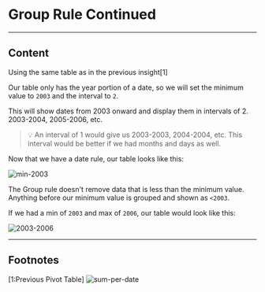 ﻿---
author: Stefan-Stojanovic

aspects:
  - workout

type: normal

category: how-to

---

# Group Rule Continued

---
## Content

Using the same table as in the previous insight[1]

Our table only has the year portion of a date, so we will set the minimum value to `2003` and the interval to `2`.

This will show dates from 2003 onward and display them in intervals of 2. 2003-2004, 2005-2006, etc.

> 💡 An interval of 1 would give us 2003-2003, 2004-2004, etc. This interval would be better if we had months and days as well.

Now that we have a date rule, our table looks like this:

![min-2003](https://img.enkipro.com/7917b8de75c47aac16826e4d08bc0a75.png)

The Group rule doesn't remove data that is less than the minimum value. Anything before our minimum value is grouped and shown as `<2003`.

If we had a min of `2003` and max of `2006`, our table would look like this:

![2003-2006](https://img.enkipro.com/938c2deed83b650d0c38865259e90e74.png)

---
## Footnotes

[1:Previous Pivot Table]
![sum-per-date](https://img.enkipro.com/24a1beda6708662699c2d33f68312a66.png)